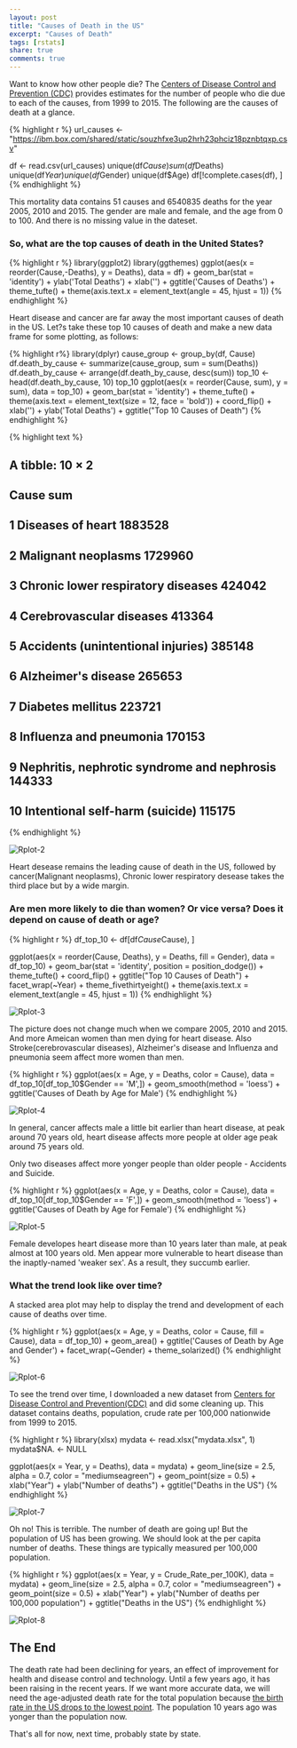 ```yaml
---
layout: post
title: "Causes of Death in the US"
excerpt: "Causes of Death"
tags: [rstats]
share: true
comments: true
---
```


Want to know how other people die? The [Centers of Disease Control and Prevention (CDC)](https://wonder.cdc.gov/ucd-icd10.html) provides estimates for the number of people who die due to each of the causes, from 1999 to 2015. The following are the causes of death at a glance.


{% highlight r %}
url_causes <- "https://ibm.box.com/shared/static/souzhfxe3up2hrh23phciz18pznbtqxp.csv"

df <- read.csv(url_causes)
unique(df$Cause)
sum(df$Deaths)
unique(df$Year)
unique(df$Gender)
unique(df$Age)
df[!complete.cases(df), ]
{% endhighlight %}

This mortality data contains 51 causes and 6540835 deaths for the year 2005, 2010 and 2015. The gender are male and female, and the age from 0 to 100. And there is no missing value in the dateset.

### So, what are the top causes of death in the United States?


{% highlight r %}
library(ggplot2)
library(ggthemes)
ggplot(aes(x = reorder(Cause,-Deaths), y = Deaths), data = df) + 
  geom_bar(stat = 'identity') +
  ylab('Total Deaths') +
  xlab('') +
  ggtitle('Causes of Deaths') +
  theme_tufte() +
  theme(axis.text.x = element_text(angle = 45, hjust = 1))
{% endhighlight %}


Heart disease and cancer are far away the most important causes of death in the US. Let?s take these top 10 causes of death and make a new data frame for some plotting, as follows:


{% highlight r%}
library(dplyr)
cause_group <- group_by(df, Cause)
df.death_by_cause <- summarize(cause_group, 
                               sum = sum(Deaths))
df.death_by_cause <- arrange(df.death_by_cause, desc(sum))
top_10 <- head(df.death_by_cause, 10)
top_10
ggplot(aes(x = reorder(Cause, sum), y = sum), data = top_10) +
  geom_bar(stat = 'identity') +
  theme_tufte() +
  theme(axis.text = element_text(size = 12, face = 'bold')) +
  coord_flip() +
  xlab('') +
  ylab('Total Deaths') +
  ggtitle("Top 10 Causes of Death")
{% endhighlight %}


{% highlight text %}
## A tibble: 10 × 2
##                                         Cause     sum
##                                        <fctr>   <int>
## 1                            Diseases of heart 1883528
## 2                          Malignant neoplasms 1729960
## 3           Chronic lower respiratory diseases  424042
## 4                     Cerebrovascular diseases  413364
## 5           Accidents (unintentional injuries)  385148
## 6                          Alzheimer's disease  265653
## 7                            Diabetes mellitus  223721
## 8                      Influenza and pneumonia  170153
## 9  Nephritis, nephrotic syndrome and nephrosis  144333
## 10             Intentional self-harm (suicide)  115175
{% endhighlight %}

![Rplot-2](/figs/2017-03-25-Causes-of-Death/Rplot-2.png)

Heart desease remains the leading cause of death in the US, followed by cancer(Malignant neoplasms), Chronic lower respiratory desease takes the third place but by a wide margin.

### Are men more likely to die than women? Or vice versa? Does it depend on cause of death or age?

{% highlight r %}
df_top_10 <- df[df$Cause %in% unique(top_10$Cause), ]

ggplot(aes(x = reorder(Cause, Deaths), y = Deaths, fill = Gender), data = df_top_10) +
  geom_bar(stat = 'identity', position = position_dodge()) +
  theme_tufte() +
  coord_flip() +
  ggtitle("Top 10 Causes of Death") +
  facet_wrap(~Year) +
  theme_fivethirtyeight() +
  theme(axis.text.x = element_text(angle = 45, hjust = 1)) 
{% endhighlight %}

![Rplot-3](/figs/2017-03-25-Causes-of-Death/Rplot-3.png)


The picture does not change much when we compare 2005, 2010 and 2015. And more Ameican women than men dying for heart disease. Also Stroke(cerebrovascular diseases), Alzheimer's disease and Influenza and pneumonia seem affect more women than men. 


{% highlight r %}
ggplot(aes(x = Age, y = Deaths, color = Cause), 
       data = df_top_10[df_top_10$Gender == 'M',]) +
  geom_smooth(method = 'loess') +
  ggtitle('Causes of Death by Age for Male')
{% endhighlight %}

![Rplot-4](/figs/2017-03-25-Causes-of-Death/Rplot-4.png)

In general, cancer affects male a little bit earlier than heart disease, at peak around 70 years old, heart disease affects more people at older age peak around 75 years old. 

Only two diseases affect more yonger people than older people - Accidents and Suicide.  

{% highlight r %}
ggplot(aes(x = Age, y = Deaths, color = Cause), 
       data = df_top_10[df_top_10$Gender == 'F',]) +
  geom_smooth(method = 'loess') +
  ggtitle('Causes of Death by Age for Female')
{% endhighlight %}

![Rplot-5](/figs/2017-03-25-Causes-of-Death/Rplot-5.png)

Female developes heart disease more than 10 years later than male, at peak almost at 100 years old. Men appear more vulnerable to heart disease than the inaptly-named 'weaker sex'. As a result, they succumb earlier.

### What the trend look like over time?

A stacked area plot may help to display the trend and development of each cause of deaths over time. 

{% highlight r %}
ggplot(aes(x = Age, y = Deaths, color = Cause, fill = Cause), 
       data = df_top_10) +
  geom_area() +
  ggtitle('Causes of Death by Age and Gender') +
  facet_wrap(~Gender) +
  theme_solarized()
{% endhighlight %}

![Rplot-6](/figs/2017-03-25-Causes-of-Death/Rplot-6.png)

To see the trend over time, I downloaded a new dataset from [Centers for Disease Control and Prevention(CDC)](https://wonder.cdc.gov/ucd-icd10.html) and did some cleaning up. This dataset contains deaths, population, crude rate per 100,000 nationwide from 1999 to 2015.


{% highlight r %}
library(xlsx)
mydata <- read.xlsx("mydata.xlsx", 1)
mydata$NA. <- NULL

ggplot(aes(x = Year, y = Deaths), data = mydata) +
        geom_line(size = 2.5, alpha = 0.7, color = "mediumseagreen") +
        geom_point(size = 0.5) + xlab("Year") + ylab("Number of deaths") +
        ggtitle("Deaths in the US")
{% endhighlight %}

![Rplot-7](/figs/2017-03-25-Causes-of-Death/Rplot-7.png)

Oh no! This is terrible. The number of death are going up! But the population of US has been growing. We should look at the per capita number of deaths. These things are typically measured per 100,000 population.

{% highlight r %}
ggplot(aes(x = Year, y = Crude_Rate_per_100K), data = mydata) +
        geom_line(size = 2.5, alpha = 0.7, color = "mediumseagreen") +
        geom_point(size = 0.5) + xlab("Year") + ylab("Number of deaths per 100,000 population") +
        ggtitle("Deaths in the US")
{% endhighlight %}

![Rplot-8](/figs/2017-03-25-Causes-of-Death/Rplot-8.png)

## The End

The death rate had been declining for years, an effect of improvement for health and disease control and technology. Until a few years ago, it has been raising in the recent years. If we want more accurate data, we will need the age-adjusted death rate for the total population because [the birth rate in the US drops to the lowest point](http://www.cnn.com/2016/08/11/health/us-lowest-fertility-rate/). The population 10 years ago was yonger than the population now. 

That's all for now, next time, probably state by state.


